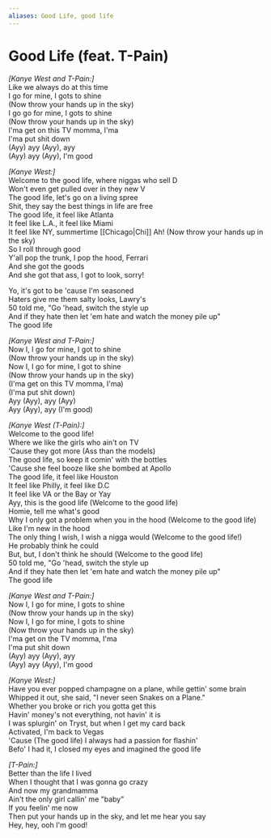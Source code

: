 ```yaml
---
aliases: Good Life, good life
---
```



# Good Life (feat. T-Pain)

_[Kanye West and T-Pain:]_  
Like we always do at this time  
I go for mine, I gots to shine  
(Now throw your hands up in the sky)  
I go go for mine, I gots to shine  
(Now throw your hands up in the sky)  
I'ma get on this TV momma, I'ma  
I'ma put shit down  
(Ayy) ayy (Ayy), ayy  
(Ayy) ayy (Ayy), I'm good  

_[Kanye West:]_  
Welcome to the good life, where niggas who sell D  
Won't even get pulled over in they new V  
The good life, let's go on a living spree  
Shit, they say the best things in life are free  
The good life, it feel like Atlanta  
It feel like L.A., it feel like Miami  
It feel like NY, summertime [[Chicago|Chi]]
Ah! (Now throw your hands up in the sky)  
So I roll through good  
Y'all pop the trunk, I pop the hood, Ferrari  
And she got the goods  
And she got that ass, I got to look, sorry!  

Yo, it's got to be 'cause I'm seasoned  
Haters give me them salty looks, Lawry's  
50 told me, "Go 'head, switch the style up  
And if they hate then let 'em hate and watch the money pile up"  
The good life  

_[Kanye West and T-Pain:]_  
Now I, I go for mine, I got to shine  
(Now throw your hands up in the sky)  
Now I, I go for mine, I got to shine  
(Now throw your hands up in the sky)  
(I'ma get on this TV momma, I'ma)  
(I'ma put shit down)  
Ayy (Ayy), ayy (Ayy)  
Ayy (Ayy), ayy (I'm good)  

_[Kanye West (T-Pain):]_  
Welcome to the good life!  
Where we like the girls who ain't on TV  
'Cause they got more (Ass than the models)  
The good life, so keep it comin' with the bottles  
'Cause she feel booze like she bombed at Apollo  
The good life, it feel like Houston  
It feel like Philly, it feel like D.C  
It feel like VA or the Bay or Yay  
Ayy, this is the good life (Welcome to the good life)  
Homie, tell me what's good  
Why I only got a problem when you in the hood (Welcome to the good life)  
Like I'm new in the hood  
The only thing I wish, I wish a nigga would (Welcome to the good life!)  
He probably think he could  
But, but, I don't think he should (Welcome to the good life)  
50 told me, "Go 'head, switch the style up  
And if they hate then let 'em hate and watch the money pile up"  
The good life  

_[Kanye West and T-Pain:]_  
Now I, I go for mine, I gots to shine  
(Now throw your hands up in the sky)  
Now I, I go for mine, I gots to shine  
(Now throw your hands up in the sky)  
I'ma get on the TV momma, I'ma  
I'ma put shit down  
(Ayy) ayy (Ayy), ayy  
(Ayy) ayy (Ayy), I'm good  

_[Kanye West:]_  
Have you ever popped champagne on a plane, while gettin' some brain  
Whipped it out, she said, "I never seen Snakes on a Plane."  
Whether you broke or rich you gotta get this  
Havin' money's not everything, not havin' it is  
I was splurgin' on Tryst, but when I get my card back  
Activated, I'm back to Vegas  
'Cause (The good life) I always had a passion for flashin'  
Befo' I had it, I closed my eyes and imagined the good life  

_[T-Pain:]_  
Better than the life I lived  
When I thought that I was gonna go crazy  
And now my grandmamma  
Ain't the only girl callin' me "baby"  
If you feelin' me now  
Then put your hands up in the sky, and let me hear you say  
Hey, hey, ooh I'm good!
